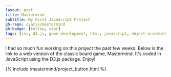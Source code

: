 ```yaml
---
layout: post
title: Mastermind
subtitle: My First JavaScript Project
gh-repo: cyaris/mastermind
gh-badge: [follow, star]
tags: [css, d3.js, game development, html, javascript, object oriented programming, web development]
---
```


I had so much fun working on this project the past few weeks. Below is the link to a web version of the classic board game, Mastermind. It's coded in JavaScript using the D3.js package. Enjoy!

{% include /mastermind/project_button.html %}
